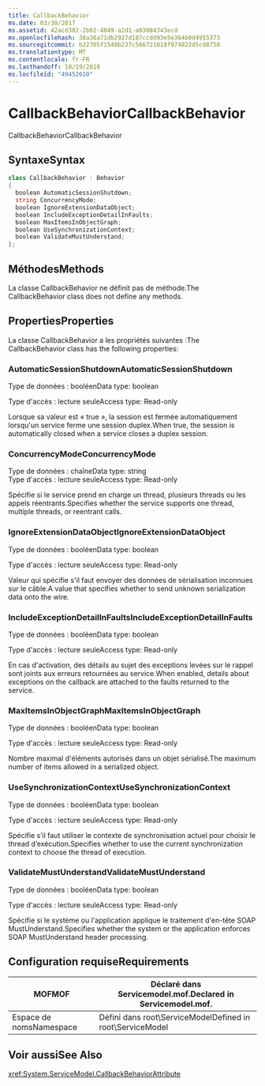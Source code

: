 ```yaml
---
title: CallbackBehavior
ms.date: 03/30/2017
ms.assetid: 42acd302-2b62-4849-a2d1-a03084343ecd
ms.openlocfilehash: 38a38a71db2927d187ccdd93e5e364b0d4955373
ms.sourcegitcommit: b22705f1540b237c566721018f974822d5cd8758
ms.translationtype: MT
ms.contentlocale: fr-FR
ms.lasthandoff: 10/19/2018
ms.locfileid: "49452610"
---
```

# <a name="callbackbehavior"></a><span data-ttu-id="4ca0f-102">CallbackBehavior</span><span class="sxs-lookup"><span data-stu-id="4ca0f-102">CallbackBehavior</span></span>
<span data-ttu-id="4ca0f-103">CallbackBehavior</span><span class="sxs-lookup"><span data-stu-id="4ca0f-103">CallbackBehavior</span></span>  
  
## <a name="syntax"></a><span data-ttu-id="4ca0f-104">Syntaxe</span><span class="sxs-lookup"><span data-stu-id="4ca0f-104">Syntax</span></span>  
  
```csharp
class CallbackBehavior : Behavior  
{  
  boolean AutomaticSessionShutdown;  
  string ConcurrencyMode;  
  boolean IgnoreExtensionDataObject;  
  boolean IncludeExceptionDetailInFaults;  
  boolean MaxItemsInObjectGraph;  
  boolean UseSynchronizationContext;  
  boolean ValidateMustUnderstand;  
};  
```  
  
## <a name="methods"></a><span data-ttu-id="4ca0f-105">Méthodes</span><span class="sxs-lookup"><span data-stu-id="4ca0f-105">Methods</span></span>  
 <span data-ttu-id="4ca0f-106">La classe CallbackBehavior ne définit pas de méthode.</span><span class="sxs-lookup"><span data-stu-id="4ca0f-106">The CallbackBehavior class does not define any methods.</span></span>  
  
## <a name="properties"></a><span data-ttu-id="4ca0f-107">Properties</span><span class="sxs-lookup"><span data-stu-id="4ca0f-107">Properties</span></span>  
 <span data-ttu-id="4ca0f-108">La classe CallbackBehavior a les propriétés suivantes :</span><span class="sxs-lookup"><span data-stu-id="4ca0f-108">The CallbackBehavior class has the following properties:</span></span>  
  
### <a name="automaticsessionshutdown"></a><span data-ttu-id="4ca0f-109">AutomaticSessionShutdown</span><span class="sxs-lookup"><span data-stu-id="4ca0f-109">AutomaticSessionShutdown</span></span>  
 <span data-ttu-id="4ca0f-110">Type de données : booléen</span><span class="sxs-lookup"><span data-stu-id="4ca0f-110">Data type: boolean</span></span>  
  
 <span data-ttu-id="4ca0f-111">Type d'accès : lecture seule</span><span class="sxs-lookup"><span data-stu-id="4ca0f-111">Access type: Read-only</span></span>  
  
 <span data-ttu-id="4ca0f-112">Lorsque sa valeur est « true », la session est fermée automatiquement lorsqu'un service ferme une session duplex.</span><span class="sxs-lookup"><span data-stu-id="4ca0f-112">When true, the session is automatically closed when a service closes a duplex session.</span></span>  
  
### <a name="concurrencymode"></a><span data-ttu-id="4ca0f-113">ConcurrencyMode</span><span class="sxs-lookup"><span data-stu-id="4ca0f-113">ConcurrencyMode</span></span>  
 <span data-ttu-id="4ca0f-114">Type de données : chaîne</span><span class="sxs-lookup"><span data-stu-id="4ca0f-114">Data type: string</span></span>  
<span data-ttu-id="4ca0f-115">Type d'accès : lecture seule</span><span class="sxs-lookup"><span data-stu-id="4ca0f-115">Access type: Read-only</span></span>  
  
 <span data-ttu-id="4ca0f-116">Spécifie si le service prend en charge un thread, plusieurs threads ou les appels réentrants.</span><span class="sxs-lookup"><span data-stu-id="4ca0f-116">Specifies whether the service supports one thread, multiple threads, or reentrant calls.</span></span>  
  
### <a name="ignoreextensiondataobject"></a><span data-ttu-id="4ca0f-117">IgnoreExtensionDataObject</span><span class="sxs-lookup"><span data-stu-id="4ca0f-117">IgnoreExtensionDataObject</span></span>  
 <span data-ttu-id="4ca0f-118">Type de données : booléen</span><span class="sxs-lookup"><span data-stu-id="4ca0f-118">Data type: boolean</span></span>  
  
 <span data-ttu-id="4ca0f-119">Type d'accès : lecture seule</span><span class="sxs-lookup"><span data-stu-id="4ca0f-119">Access type: Read-only</span></span>  
  
 <span data-ttu-id="4ca0f-120">Valeur qui spécifie s'il faut envoyer des données de sérialisation inconnues sur le câble.</span><span class="sxs-lookup"><span data-stu-id="4ca0f-120">A value that specifies whether to send unknown serialization data onto the wire.</span></span>  
  
### <a name="includeexceptiondetailinfaults"></a><span data-ttu-id="4ca0f-121">IncludeExceptionDetailInFaults</span><span class="sxs-lookup"><span data-stu-id="4ca0f-121">IncludeExceptionDetailInFaults</span></span>  
 <span data-ttu-id="4ca0f-122">Type de données : booléen</span><span class="sxs-lookup"><span data-stu-id="4ca0f-122">Data type: boolean</span></span>  
  
 <span data-ttu-id="4ca0f-123">Type d'accès : lecture seule</span><span class="sxs-lookup"><span data-stu-id="4ca0f-123">Access type: Read-only</span></span>  
  
 <span data-ttu-id="4ca0f-124">En cas d'activation, des détails au sujet des exceptions levées sur le rappel sont joints aux erreurs retournées au service.</span><span class="sxs-lookup"><span data-stu-id="4ca0f-124">When enabled, details about exceptions on the callback are attached to the faults returned to the service.</span></span>  
  
### <a name="maxitemsinobjectgraph"></a><span data-ttu-id="4ca0f-125">MaxItemsInObjectGraph</span><span class="sxs-lookup"><span data-stu-id="4ca0f-125">MaxItemsInObjectGraph</span></span>  
 <span data-ttu-id="4ca0f-126">Type de données : booléen</span><span class="sxs-lookup"><span data-stu-id="4ca0f-126">Data type: boolean</span></span>  
  
 <span data-ttu-id="4ca0f-127">Type d'accès : lecture seule</span><span class="sxs-lookup"><span data-stu-id="4ca0f-127">Access type: Read-only</span></span>  
  
 <span data-ttu-id="4ca0f-128">Nombre maximal d'éléments autorisés dans un objet sérialisé.</span><span class="sxs-lookup"><span data-stu-id="4ca0f-128">The maximum number of items allowed in a serialized object.</span></span>  
  
### <a name="usesynchronizationcontext"></a><span data-ttu-id="4ca0f-129">UseSynchronizationContext</span><span class="sxs-lookup"><span data-stu-id="4ca0f-129">UseSynchronizationContext</span></span>  
 <span data-ttu-id="4ca0f-130">Type de données : booléen</span><span class="sxs-lookup"><span data-stu-id="4ca0f-130">Data type: boolean</span></span>  
  
 <span data-ttu-id="4ca0f-131">Type d'accès : lecture seule</span><span class="sxs-lookup"><span data-stu-id="4ca0f-131">Access type: Read-only</span></span>  
  
 <span data-ttu-id="4ca0f-132">Spécifie s’il faut utiliser le contexte de synchronisation actuel pour choisir le thread d’exécution.</span><span class="sxs-lookup"><span data-stu-id="4ca0f-132">Specifies whether to use the current synchronization context to choose the thread of execution.</span></span>  
  
### <a name="validatemustunderstand"></a><span data-ttu-id="4ca0f-133">ValidateMustUnderstand</span><span class="sxs-lookup"><span data-stu-id="4ca0f-133">ValidateMustUnderstand</span></span>  
 <span data-ttu-id="4ca0f-134">Type de données : booléen</span><span class="sxs-lookup"><span data-stu-id="4ca0f-134">Data type: boolean</span></span>  
  
 <span data-ttu-id="4ca0f-135">Type d'accès : lecture seule</span><span class="sxs-lookup"><span data-stu-id="4ca0f-135">Access type: Read-only</span></span>  
  
 <span data-ttu-id="4ca0f-136">Spécifie si le système ou l'application applique le traitement d'en-tête SOAP MustUnderstand.</span><span class="sxs-lookup"><span data-stu-id="4ca0f-136">Specifies whether the system or the application enforces SOAP MustUnderstand header processing.</span></span>  
  
## <a name="requirements"></a><span data-ttu-id="4ca0f-137">Configuration requise</span><span class="sxs-lookup"><span data-stu-id="4ca0f-137">Requirements</span></span>  
  
|<span data-ttu-id="4ca0f-138">MOF</span><span class="sxs-lookup"><span data-stu-id="4ca0f-138">MOF</span></span>|<span data-ttu-id="4ca0f-139">Déclaré dans Servicemodel.mof.</span><span class="sxs-lookup"><span data-stu-id="4ca0f-139">Declared in Servicemodel.mof.</span></span>|  
|---------|-----------------------------------|  
|<span data-ttu-id="4ca0f-140">Espace de noms</span><span class="sxs-lookup"><span data-stu-id="4ca0f-140">Namespace</span></span>|<span data-ttu-id="4ca0f-141">Défini dans root\ServiceModel</span><span class="sxs-lookup"><span data-stu-id="4ca0f-141">Defined in root\ServiceModel</span></span>|  
  
## <a name="see-also"></a><span data-ttu-id="4ca0f-142">Voir aussi</span><span class="sxs-lookup"><span data-stu-id="4ca0f-142">See Also</span></span>  
 <xref:System.ServiceModel.CallbackBehaviorAttribute>
